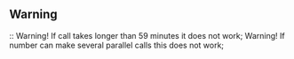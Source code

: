 Warning
-------

::
Warning! If call takes longer than 59 minutes it does not work;
Warning! If number can make several parallel calls this does not work;